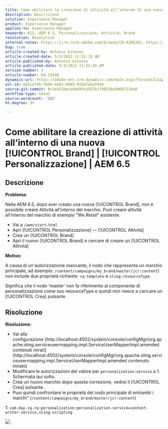 ```yaml
---
title: Come abilitare la creazione di attività all’interno di una nuova [!UICONTROL Brand] | [!UICONTROL Personalizzazione] | AEM 6.5
description: Descrizione
solution: Experience Manager
product: Experience Manager
applies-to: Experience Manager
keywords: KCS, AEM 6.5, Personalizzazione, Attività, Brand
resolution: Resolution
internal-notes: https://jira.corp.adobe.com/browse/CQ-4285362, https://jira.corp.adobe.com/browse/CQ-4278366, https://daycare.day.com/content/home/ubs_cq/ubs_ch/fit_internet/214314.html#post0006
bug: true
article-created-by: Antonio Esteves
article-created-date: 5/3/2022 11:52:19 AM
article-published-by: Antonio Esteves
article-published-date: 5/3/2022 11:52:45 AM
version-number: 3
article-number: KA-15546
dynamics-url: https://adobe-ent.crm.dynamics.com/main.aspx?forceUCI=1&pagetype=entityrecord&etn=knowledgearticle&id=f1cba178-d7ca-ec11-a7b5-6045bd00db33
exl-id: bb5cef4b-fb9d-4e03-9885-028d7ebaf0d4
source-git-commit: 0c3e421beca46d9fe1952b1f98538a50697216a0
workflow-type: tm+mt
source-wordcount: '202'
ht-degree: 3%

---
```


# Come abilitare la creazione di attività all’interno di una nuova [!UICONTROL Brand] | [!UICONTROL Personalizzazione] | AEM 6.5

## Descrizione


<b>Problema:</b>

Nella AEM 6.5, dopo aver creato una nuova [!UICONTROL Brand], non è possibile creare Attività all’interno del marchio. Puoi creare attività all’interno del marchio di esempio &quot;We.Retail&quot; esistente.

- Vai a `/aem/start.html`
- Apri [!UICONTROL Personalizzazione] — [!UICONTROL Attività]
- Crea un [!UICONTROL Brand]
- Apri il nuovo [!UICONTROL Brand] e cercare di creare un [!UICONTROL Attività]




<b>Motivo:</b>

A causa di un&#39;autorizzazione mancante, il nodo che rappresenta un marchio principale, ad esempio: `/content/campaigns/my_brand/master/jcr:content`) non include due proprietà richieste: `cq:template` e `sling:resourceType`.

Significa che il nodo &#39;master&#39; non fa riferimento al componente di personalizzazione come suo resourceType e quindi non riesce a caricare un [!UICONTROL Crea] pulsante .








## Risoluzione


<b>Risoluzione:</b>

- Vai alla configurazione [http://localhost:4502/system/console/configMgr/org.apache.sling.serviceusermapping.impl.ServiceUserMapperImpl.amended contenuti mirati](http://localhost:4502/system/console/configMgr/org.apache.sling.serviceusermapping.impl.ServiceUserMapperImpl.amended contenuto mirato)
- Modificare le autorizzazioni del valore per `personalization-service` a 1. Schermata qui sotto.
- Crea un nuovo marchio dopo questa correzione, vedrai il [!UICONTROL Crea] pulsante .
- Puoi quindi confrontare le proprietà del nodo principale di entrambi i marchi&quot; (`/content/campaigns/my_brand/master/jcr:content`)


1: `com.day.cq.cq-personalization:personalization-service=content-writer-service,sling-scripting`



![](https://adobe.sharepoint.com/sites/D365EntAttachments/knowledgearticle/How%20to%20enable%20creating%20Activities%20inside%20a%20new%20Brand%20-%20Personalization%20-%20AEM%206-5_19685F9AF794EA11A811000D3A303484/Activity_Brand_Create.jpg)
